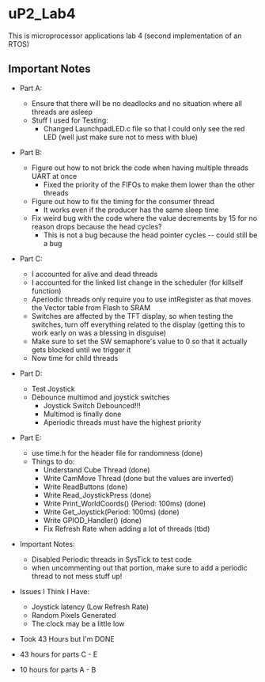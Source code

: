 # uP2_Lab4

This is microprocessor applications lab 4 (second implementation of an RTOS)

## Important Notes

- Part A:
  - Ensure that there will be no deadlocks and no situation where all threads are asleep
  - Stuff I used for Testing:
    - Changed LaunchpadLED.c file so that I could only see the red LED (well just make sure not to mess with blue)
  
- Part B:
  - Figure out how to not brick the code when having multiple threads UART at once
    - Fixed the priority of the FIFOs to make them lower than the other threads
  - Figure out how to fix the timing for the consumer thread
    - It works even if the producer has the same sleep time
  - Fix weird bug with the code where the value decrements by 15 for no reason drops because the head cycles?
    - This is not a bug because the head pointer cycles -- could still be a bug
  
- Part C:
  - I accounted for alive and dead threads
  - I accounted for the linked list change in the scheduler (for killself function)
  - Aperiodic threads only require you to use intRegister as that moves the Vector table from Flash to SRAM
  - Switches are affected by the TFT display, so when testing the switches, turn off everything related to the display (getting this to work early on was a blessing in disguise)
  - Make sure to set the SW semaphore's value to 0 so that it actually gets blocked until we trigger it
  - Now time for child threads

- Part D:
  - Test Joystick
  - Debounce multimod and joystick switches
    - Joystick Switch Debounced!!!
    - Multimod is finally done
    - Aperiodic threads must have the highest priority
  
- Part E:
  - use time.h for the header file for randomness (done)
  - Things to do:
    - Understand Cube Thread (done)
    - Write CamMove Thread (done but the values are inverted)
    - Write ReadButtons (done)
    - Write Read_JoystickPress (done)
    - Write Print_WorldCoords() (Period: 100ms) (done)
    - Write Get_Joystick(Period: 100ms) (done)
    - Write GPIOD_Handler() (done)
    - Fix Refresh Rate when adding a lot of threads (tbd)
  
- Important Notes:
  - Disabled Periodic threads in SysTick to test code
  - when uncommenting out that portion, make sure to add a periodic thread to not mess stuff up!

- Issues I Think I Have:
  - Joystick latency (Low Refresh Rate)
  - Random Pixels Generated
  - The clock may be a little low

- Took 43 Hours but I'm DONE
- 43 hours for parts C - E
- 10 hours for parts A - B
